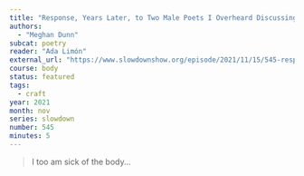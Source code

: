 ```yaml
---
title: "Response, Years Later, to Two Male Poets I Overheard Discussing How Sick They Were of Women’s Poems about the Body"
authors:
  - "Meghan Dunn"
subcat: poetry
reader: "Ada Limón"
external_url: "https://www.slowdownshow.org/episode/2021/11/15/545-response-years-later-to-two-male-poets"
course: body
status: featured
tags:
  - craft
year: 2021
month: nov
series: slowdown
number: 545
minutes: 5
---
```


> I too am sick of the body...
